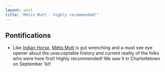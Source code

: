 ```yaml
---
layout: post
title: "Métis Mutt - highly recommended!"
---
```


## Pontifications

* Like [Indian Horse](http://www.indianhorse.ca/), [Métis Mutt](https://buzzon.com/index.php/reviews/31166-metis-mutt) is gut wrenching and a must see eye opener about the unacceptable history and current reality of the folks who were here first! Highly recommended! We saw it in Charlottetown on September 1st!